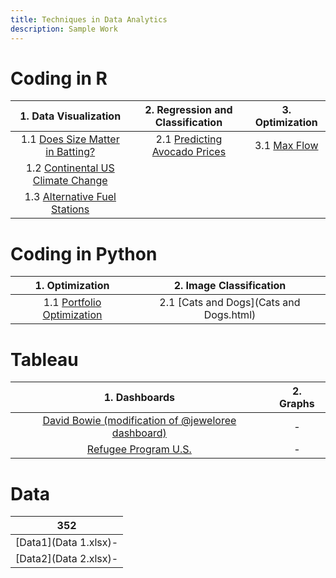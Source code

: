 ```yaml
---
title: Techniques in Data Analytics
description: Sample Work
---
```


# Coding in R

|1. Data Visualization|2. Regression and Classification|3. Optimization|
|:--------------------------------------------------:|:----------------------------------:|:------------------------------:|
|1.1 [Does Size Matter in Batting?](Does_Size_Matter_in_Batting1.html)|2.1 [Predicting Avocado Prices](Avocado.html)|3.1 [Max Flow](Max_Flow.html)|
|1.2 [Continental US Climate Change](Climate.html)|||
|1.3 [Alternative Fuel Stations](Stations1.html)|||


# Coding in Python

|1. Optimization|2. Image Classification|
|:------------------------:|:-----------------------------:|
|1.1 [Portfolio Optimization](Portfolio.html)|2.1 [Cats and Dogs](Cats and Dogs.html)|


# Tableau

|1. Dashboards|2. Graphs|
|:-----------:|:------:|
|[David Bowie (modification of @jeweloree dashboard)](BowieTour.png)|-|
|[Refugee Program U.S.](Ref_2_001.png)|-|

# Data

|352|
|:-:|
|[Data1](Data 1.xlsx)-|
|[Data2](Data 2.xlsx)-|
